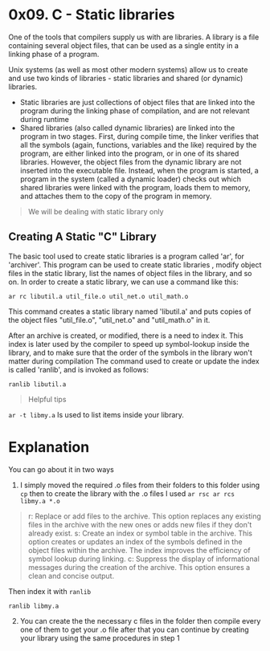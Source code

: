 # 0x09. C - Static libraries
One of the tools that compilers supply us with are libraries. A library is a file containing several object files, that can be used as a single entity in a linking phase of a program.

Unix systems (as well as most other modern systems) allow us to create and use two kinds of libraries - static libraries and shared (or dynamic) libraries.
* Static libraries are just collections of object files that are linked into the program during the linking phase of compilation, and are not relevant during runtime
* Shared libraries (also called dynamic libraries) are linked into the program in two stages. First, during compile time, the linker verifies that all the symbols (again, functions, variables and the like) required by the program, are either linked into the program, or in one of its shared libraries. However, the object files from the dynamic library are not inserted into the executable file. Instead, when the program is started, a program in the system (called a dynamic loader) checks out which shared libraries were linked with the program, loads them to memory, and attaches them to the copy of the program in memory.

> We will be dealing with static library only


## Creating A Static "C" Library
The basic tool used to create static libraries is a program called 'ar', for 'archiver'. This program can be used to create static libraries , modify object files in the static library, list the names of object files in the library, and so on. In order to create a static library, we can use a command like this:

```ar rc libutil.a util_file.o util_net.o util_math.o```

This command creates a static library named 'libutil.a' and puts copies of the object files "util_file.o", "util_net.o" and "util_math.o" in it.

After an archive is created, or modified, there is a need to index it. This index is later used by the compiler to speed up symbol-lookup inside the library, and to make sure that the order of the symbols in the library won't matter during compilation 
The command used to create or update the index is called 'ranlib', and is invoked as follows:

```ranlib libutil.a```

> Helpful tips

 ``` ar -t libmy.a ```  Is used to list items inside your library.
 
 # Explanation
 You can go about it in two ways
1) I simply moved the required .o files from their folders to this folder using ```cp```  then to create the library with the .o files I used 
```ar rsc ar rcs libmy.a *.o ```
> r: Replace or add files to the archive. This option replaces any existing files in the archive with the new ones or adds new files if they don't already exist.
> s: Create an index or symbol table in the archive. This option creates or updates an index of the symbols defined in the object files within the archive. The index improves the efficiency of symbol lookup during linking.
> c: Suppress the display of informational messages during the creation of the archive. This option ensures a clean and concise output.

Then index it with ```ranlib```

```ranlib libmy.a```

2) You can create the the necessary c files in the folder then compile every one of them to get your .o file after that you can continue by creating your library using the same procedures in step 1
